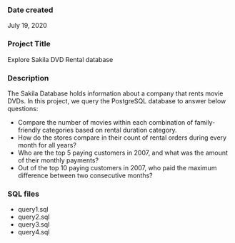 ### Date created
July 19, 2020

### Project Title
Explore Sakila DVD Rental database

### Description
The Sakila Database holds information about a company that rents movie DVDs.
In this project, we query the PostgreSQL database to answer below questions:

* Compare the number of movies within each combination of family-friendly
 categories based on rental duration category.
*  How do the stores compare in their count of rental orders during
  every month for all years?
* Who are the top 5 paying customers in 2007, and what was the amount
   of their monthly payments?
* Out of the top 10 paying customers in 2007, who paid the maximum
   difference between two consecutive months?

### SQL files
* query1.sql
* query2.sql
* query3.sql
* query4.sql
